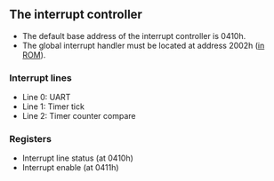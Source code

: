 ## The interrupt controller

- The default base address of the interrupt controller is 0410h.
- The global interrupt handler must be located at address 2002h ([in ROM](/docs/memory_map.md)).

### Interrupt lines 
- Line 0: UART
- Line 1: Timer tick
- Line 2: Timer counter compare

### Registers
- Interrupt line status (at 0410h)
- Interrupt enable (at 0411h)
